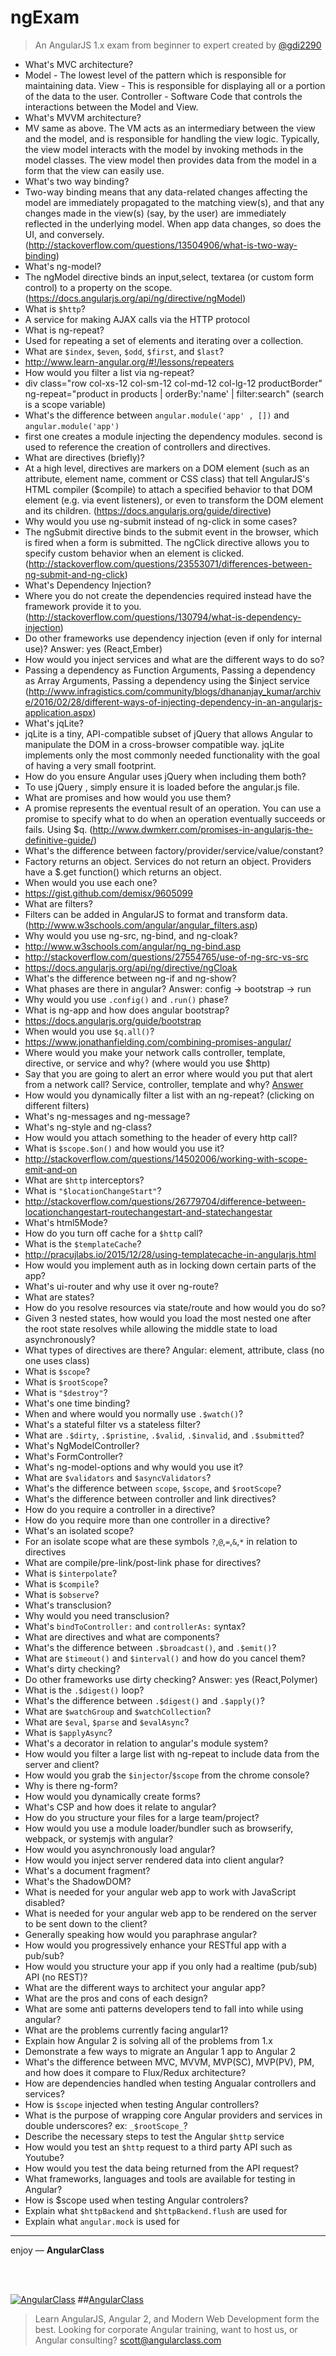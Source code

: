 # ngExam
> An AngularJS 1.x exam from beginner to expert created by [@gdi2290](https://twitter.com/gdi2290)


* What's MVC architecture? 
 * Model - The lowest level of the pattern which is responsible for maintaining data.
   View - This is responsible for displaying all or a portion of the data to the user.
   Controller - Software Code that controls the interactions between the Model and View. 
* What's MVVM architecture?
 * MV same as above. The VM acts as an intermediary between the view and the model, and is responsible for handling the view logic. Typically, the view model interacts with the model by invoking methods in the model classes. The view model then provides data from the model in a form that the view can easily use. 
* What's two way binding?
 * Two-way binding means that any data-related changes affecting the model are immediately propagated to the matching view(s), and that any changes made in the view(s) (say, by the user) are immediately reflected in the underlying model. When app data changes, so does the UI, and conversely. (http://stackoverflow.com/questions/13504906/what-is-two-way-binding)
* What's ng-model?
 * The ngModel directive binds an input,select, textarea (or custom form control) to a property on the scope. (https://docs.angularjs.org/api/ng/directive/ngModel) 
* What is `$http`?
 * A service for making AJAX calls via the HTTP protocol
* What is ng-repeat?
 * Used for repeating a set of elements and iterating over a collection. 
* What are `$index`, `$even`, `$odd`, `$first`, and `$last`?
 * http://www.learn-angular.org/#!/lessons/repeaters  
* How would you filter a list via ng-repeat?
 * div class="row col-xs-12 col-sm-12 col-md-12 col-lg-12 productBorder"
		ng-repeat="product in products | orderBy:'name' | filter:search" (search is a scope variable)
* What's the difference between `angular.module('app' , [])` and `angular.module('app')`
 * first one creates a module injecting the dependency modules. second is used to reference the creation of controllers and directives. 
* What are directives (briefly)? 
 * At a high level, directives are markers on a DOM element (such as an attribute, element name, comment or CSS class) that tell AngularJS's HTML compiler ($compile) to attach a specified behavior to that DOM element (e.g. via event listeners), or even to transform the DOM element and its children. (https://docs.angularjs.org/guide/directive) 
* Why would you use ng-submit instead of ng-click in some cases?
 * The ngSubmit directive binds to the submit event in the browser, which is fired when a form is submitted. The ngClick directive allows you to specify custom behavior when an element is clicked. (http://stackoverflow.com/questions/23553071/differences-between-ng-submit-and-ng-click) 
* What's Dependency Injection?
 * Where you do not create the dependencies required instead have the framework provide it to you. (http://stackoverflow.com/questions/130794/what-is-dependency-injection)
* Do other frameworks use dependency injection (even if only for internal use)? Answer: yes (React,Ember)
* How would you inject services and what are the different ways to do so?
 * Passing a dependency as Function Arguments, Passing a dependency as Array Arguments, Passing a dependency using the $inject service (http://www.infragistics.com/community/blogs/dhananjay_kumar/archive/2016/02/28/different-ways-of-injecting-dependency-in-an-angularjs-application.aspx) 
* What's jqLite?
 * jqLite is a tiny, API-compatible subset of jQuery that allows Angular to manipulate the DOM in a cross-browser compatible way. jqLite implements only the most commonly needed functionality with the goal of having a very small footprint. 
* How do you ensure Angular uses jQuery when including them both?
 * To use jQuery , simply ensure it is loaded before the angular.js file.  
* What are promises and how would you use them?
 * A promise represents the eventual result of an operation. You can use a promise to specify what to do when an operation eventually succeeds or fails. Using $q. (http://www.dwmkerr.com/promises-in-angularjs-the-definitive-guide/) 
* What's the difference between factory/provider/service/value/constant?
 * Factory returns an object. Services do not return an object. Providers have a $.get function() which returns an object. 
* When would you use each one?
 * https://gist.github.com/demisx/9605099 
* What are filters?
 * Filters can be added in AngularJS to format and transform data. (http://www.w3schools.com/angular/angular_filters.asp)
* Why would you use ng-src, ng-bind, and ng-cloak?
 * http://www.w3schools.com/angular/ng_ng-bind.asp 
 * http://stackoverflow.com/questions/27554765/use-of-ng-src-vs-src 
 * https://docs.angularjs.org/api/ng/directive/ngCloak 
* What's the difference between ng-if and ng-show?
* What phases are there in angular? Answer: config -> bootstrap -> run
* Why would you use `.config()` and `.run()` phase?
* What is ng-app and how does angular bootstrap?
 * https://docs.angularjs.org/guide/bootstrap 
* When would you use `$q.all()`?
 * https://www.jonathanfielding.com/combining-promises-angular/ 
* Where would you make your network calls controller, template, directive, or service and why? (where would you use $http)
* Say that you are going to alert an error where would you put that alert from a network call? Service, controller, template and why? [Answer](https://gist.github.com/gdi2290/b9d34955f0d3bce2c1b6)
* How would you dynamically filter a list with an ng-repeat? (clicking on different filters)
* What's ng-messages and ng-message?
* What's ng-style and ng-class?
* How would you attach something to the header of every http call?
* What is `$scope.$on()` and how would you use it?
 * http://stackoverflow.com/questions/14502006/working-with-scope-emit-and-on 
* What are `$http` interceptors?
* What is `"$locationChangeStart"`?
 * http://stackoverflow.com/questions/26779704/difference-between-locationchangestart-routechangestart-and-statechangestar 
* What's html5Mode?
* How do you turn off cache for a `$http` call?
* What is the `$templateCache`?
 * http://pracujlabs.io/2015/12/28/using-templatecache-in-angularjs.html 
* How would you implement auth as in locking down certain parts of the app? 
* What's ui-router and why use it over ng-route?
* What are states?
* How do you resolve resources via state/route and how would you do so?
* Given 3 nested states, how would you load the most nested one after the root state resolves while allowing the middle state to load asynchronously?
* What types of directives are there? Angular: element, attribute, class (no one uses class)
* What is `$scope`?
* What is `$rootScope`?
* What is `"$destroy"`?
* What's one time binding?
* When and where would you normally use `.$watch()`?
* What's a stateful filter vs a stateless filter?
* What are `.$dirty`, `.$pristine`, `.$valid`, `.$invalid`, and `.$submitted`?
* What's NgModelController? 
* What's FormController?
* What's ng-model-options and why would you use it?
* What are `$validators` and `$asyncValidators`?
* What's the difference between `scope`, `$scope`, and `$rootScope`?
* What's the difference between controller and link directives?
* How do you require a controller in a directive?
* How do you require more than one controller in a directive?
* What's an isolated scope?
* For an isolate scope what are these symbols `?`,`@`,`=`,`&`,`*` in relation to directives
* What are compile/pre-link/post-link phase for directives?
* What is `$interpolate`?
* What is `$compile`?
* What is `$observe`?
* What's transclusion?
* Why would you need transclusion?
* What's `bindToController:` and `controllerAs:` syntax? 
* What are directives and what are components?
* What's the difference between `.$broadcast()`, and `.$emit()`?
* What are `$timeout()` and `$interval()` and how do you cancel them?
* What's dirty checking?
* Do other frameworks use dirty checking? Answer: yes (React,Polymer)
* What is the `.$digest()` loop?
* What's the difference between `.$digest()` and `.$apply()`?
* What are `$watchGroup` and `$watchCollection`?
* What are `$eval`, `$parse` and `$evalAsync`?
* What is `$applyAsync`?
* What's a decorator in relation to angular's module system?
* How would you filter a large list with ng-repeat to include data from the server and client?
* How would you grab the `$injector`/`$scope` from the chrome console?
* Why is there ng-form?
* How would you dynamically create forms?
* What's CSP and how does it relate to angular?
* How do you structure your files for a large team/project?
* How would you use a module loader/bundler such as browserify, webpack, or systemjs with angular?
* How would you asynchronously load angular?
* How would you inject server rendered data into client angular?
* What's a document fragment?
* What's the ShadowDOM?
* What is needed for your angular web app to work with JavaScript disabled?
* What is needed for your angular web app to be rendered on the server to be sent down to the client?
* Generally speaking how would you paraphrase angular?
* How would you progressively enhance your RESTful app with a pub/sub?
* How would you structure your app if you only had a realtime (pub/sub) API (no REST)?
* What are the different ways to architect your angular app?
* What are the pros and cons of each design?
* What are some anti patterns developers tend to fall into while using angular?
* What are the problems currently facing angular1?
* Explain how Angular 2 is solving all of the problems from 1.x
* Demonstrate a few ways to migrate an Angular 1 app to Angular 2
* What's the difference between MVC, MVVM, MVP(SC), MVP(PV), PM, and how does it compare to Flux/Redux architecture?
* How are dependencies handled when testing Angualar controllers and services?
* How is `$scope` injected when testing Angular controllers?
* What is the purpose of wrapping core Angular providers and services in double underscores? ex: `_$rootScope_`?
* Describe the necessary steps to test the Angular `$http` service
* How would you test an `$http` request to a third party API such as Youtube?
* How would you test the data being returned from the API request?
* What frameworks, languages and tools are available for testing in Angular?
* How is $scope used when testing Angular controlers?
* Explain what `$httpBackend` and `$httpBackend.flush` are used for
* Explain what `angular.mock` is used for

___

enjoy — **AngularClass** 

<br><br>

[![AngularClass](https://cloud.githubusercontent.com/assets/1016365/9863770/cb0620fc-5af7-11e5-89df-d4b0b2cdfc43.png  "Angular Class")](https://angularclass.com)
##[AngularClass](https://angularclass.com)
> Learn AngularJS, Angular 2, and Modern Web Development form the best.
> Looking for corporate Angular training, want to host us, or Angular consulting? scott@angularclass.com
